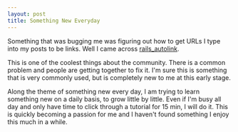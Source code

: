 ```yaml
---
layout: post
title: Something New Everyday
---
```


Something that was bugging me was figuring out how to get URLs I type into my posts to be links. Well I came across [rails_autolink](https://github.com/tenderlove/rails_autolink).

This is one of the coolest things about the community. There is a common problem and people are getting together to fix it. I'm sure this is something that is very commonly used, but is completely new to me at this early stage.

Along the theme of something new every day, I am trying to learn something new on a daily basis, to grow little by little. Even if I'm busy all day and only have time to click through a tutorial for 15 min, I will do it. This is quickly becoming a passion for me and I haven't found something I enjoy this much in a while.
